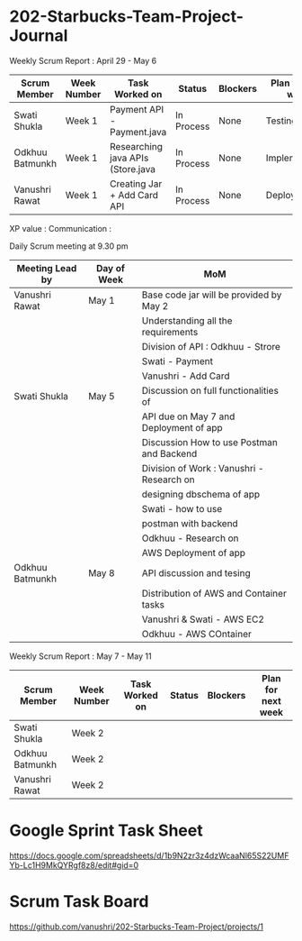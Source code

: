 # 202-Starbucks-Team-Project-Journal

Weekly Scrum Report : April 29 - May 6

| Scrum Member   | Week Number  | Task Worked on                      | Status     |  Blockers |  Plan for next week    |
| -------------  | -------------| ----------------------------------- | -------    | ----------| ---------------------  |
| Swati Shukla   | Week 1       |     Payment API - Payment.java      | In Process |None       | Testing the API        |
| Odkhuu Batmunkh| Week 1       | Researching java APIs (Store.java   | In Process | None      | Implementation         |
| Vanushri Rawat | Week 1       | Creating Jar + Add Card API         | In Process | None      | Deployment             |

XP value : Communication :

Daily Scrum meeting at 9.30 pm

| Meeting Lead by   | Day of Week  |          MoM                             | 
| -------------     | -------------| ---------------------------------------- | 
|   Vanushri Rawat  | May 1        | Base code jar will be provided by May 2  | 
|                   |              | Understanding all the requirements       |
|                   |              | Division of API : Odkhuu - Strore        |
|                   |              |                   Swati - Payment        | 
|                   |              |                   Vanushri - Add Card    |
|   Swati Shukla    | May 5        | Discussion on full functionalities of    |
|                   |              | API due on May 7 and Deployment of app   |
|                   |              | Discussion How to use Postman and Backend|
|                   |              | Division of Work : Vanushri - Research on|
|                   |              |                 designing dbschema of app|              
|                   |              |                    Swati - how to use    |
|                   |              |                    postman with backend  |
|                   |              |                    Odkhuu - Research on  |
|                   |              |                    AWS Deployment of app |
|   Odkhuu Batmunkh | May 8        | API discussion and tesing                | 
|                   |              | Distribution of AWS and Container tasks  |
|                   |              |  Vanushri & Swati - AWS  EC2             |  
|                   |              |  Odkhuu - AWS COntainer                  |  

Weekly Scrum Report :  May 7 - May 11

| Scrum Member   | Week Number  | Task Worked on                      | Status     |  Blockers |  Plan for next week    |
| -------------  | -------------| ----------------------------------- | -------    | ----------| ---------------------  |
| Swati Shukla   | Week 2       |                                     |            |           |                        |
| Odkhuu Batmunkh| Week 2       |                                     |            |           |                        |
| Vanushri Rawat | Week 2       |                                     |            |           |                        |






# Google Sprint Task Sheet
https://docs.google.com/spreadsheets/d/1b9N2zr3z4dzWcaaNl65S22UMFYb-Lc1H9MkQYRgf8z8/edit#gid=0

# Scrum Task Board 
https://github.com/vanushri/202-Starbucks-Team-Project/projects/1
